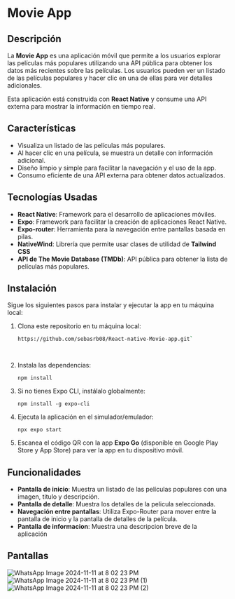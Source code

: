 
# Movie App

## Descripción

La **Movie App** es una aplicación móvil que permite a los usuarios explorar las películas más populares utilizando una API pública para obtener los datos más recientes sobre las películas. Los usuarios pueden ver un listado de las películas populares y hacer clic en una de ellas para ver detalles adicionales.

Esta aplicación está construida con **React Native** y consume una API externa para mostrar la información en tiempo real.

## Características

- Visualiza un listado de las películas más populares.
- Al hacer clic en una película, se muestra un detalle con información adicional.
- Diseño limpio y simple para facilitar la navegación y el uso de la app.
- Consumo eficiente de una API externa para obtener datos actualizados.

## Tecnologías Usadas

- **React Native**: Framework para el desarrollo de aplicaciones móviles.
- **Expo**: Framework para facilitar la creación de aplicaciones React Native.
- **Expo-router**: Herramienta para la navegación entre pantallas basada en pilas.
- **NativeWind**: Librería que permite usar clases de utilidad de **Tailwind CSS**
- **API de The Movie Database (TMDb)**: API pública para obtener la lista de películas más populares.

## Instalación

Sigue los siguientes pasos para instalar y ejecutar la app en tu máquina local:

1. Clona este repositorio en tu máquina local:

   ```bash
   https://github.com/sebasrb08/React-native-Movie-app.git` 

    
2.  Instala las dependencias:
    
    `npm install` 
    
4.  Si no tienes Expo CLI, instálalo globalmente:
    
    `npm install -g expo-cli` 
    
5.  Ejecuta la aplicación en el simulador/emulador:
    
    `npx expo start` 
    
6.  Escanea el código QR con la app **Expo Go** (disponible en Google Play Store y App Store) para ver la app en tu dispositivo móvil.
    

## Funcionalidades

-   **Pantalla de inicio**: Muestra un listado de las películas populares con una imagen, titulo y descripción.
-   **Pantalla de detalle**: Muestra los detalles de la pelicula seleccionada.
-   **Navegación entre pantallas**: Utiliza Expo-Router para mover entre la pantalla de inicio y la pantalla de detalles de la película.
 -   **Pantalla de informacion**: Muestra una descripcion breve de la aplicación 


## Pantallas

![WhatsApp Image 2024-11-11 at 8 02 23 PM](<img src="https://github.com/user-attachments/assets/136f9c7a-7990-4b5b-9f29-8076cc8d07ca" alt="WhatsApp Image" width="200" height="150" />
)
![WhatsApp Image 2024-11-11 at 8 02 23 PM (1)](https://github.com/user-attachments/assets/808f364b-7e2e-46c6-8eee-9a34f65cba61)
![WhatsApp Image 2024-11-11 at 8 02 23 PM (2)](https://github.com/user-attachments/assets/6e3ccfc7-28fe-480e-9cd2-4c80f80771b8)
